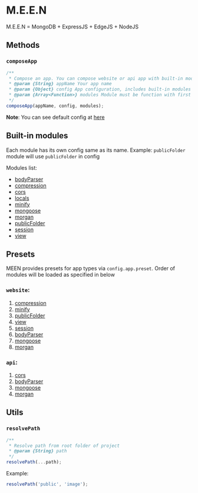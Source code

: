 # M.E.E.N
M.E.E.N = MongoDB + ExpressJS + EdgeJS + NodeJS


## Methods
### `composeApp`
```javascript
/**
 * Compose an app. You can compose website or api app with built-in modules via `options` or your own fully-customised app by passing modules via `modules`
 * @param {String} appName Your app name
 * @param {Object} config App configuration, includes built-in modules' and custom configurations
 * @param {Array<Function>} modules Module must be function with first param is `app` as Express App Instance and second param is `config`
 */
composeApp(appName, config, modules);
```

**Note**: You can see default config at [here](./src/core/defaultConfig.js) 


## Built-in modules
Each module has its own config same as its name. Example: `publicFolder` module will use `publicFolder` in config

Modules list:
 * [bodyParser](./src/modules/bodyParser.js)
 * [compression](./src/modules/compression.js)
 * [cors](./src/modules/cors.js)
 * [locals](./src/modules/locals.js)
 * [minify](./src/modules/minify.js)
 * [mongoose](./src/modules/mongoose.js)
 * [morgan](./src/modules/morgan.js)
 * [publicFolder](./src/modules/publicFolder.js)
 * [session](./src/modules/session.js)
 * [view](./src/modules/view.js)
 
 
## Presets
MEEN provides presets for app types via `config.app.preset`. Order of modules will be loaded as specified in below

### `website`:  
 1. [compression](./src/modules/compression.js)
 1. [minify](./src/modules/minify.js)
 1. [publicFolder](./src/modules/publicFolder.js)
 1. [view](./src/modules/view.js)
 1. [session](./src/modules/session.js)
 1. [bodyParser](./src/modules/bodyParser.js)
 1. [mongoose](./src/modules/mongoose.js)
 1. [morgan](./src/modules/morgan.js)
   
### `api`: 
 1. [cors](./src/modules/cors.js)
 1. [bodyParser](./src/modules/bodyParser.js)
 1. [mongoose](./src/modules/mongoose.js)
 1. [morgan](./src/modules/morgan.js)


## Utils
### `resolvePath`
```javascript
/**
 * Resolve path from root folder of project
 * @param {String} path
 */
resolvePath(...path);
```

Example:
```javascript
resolvePath('public', 'image');
```
